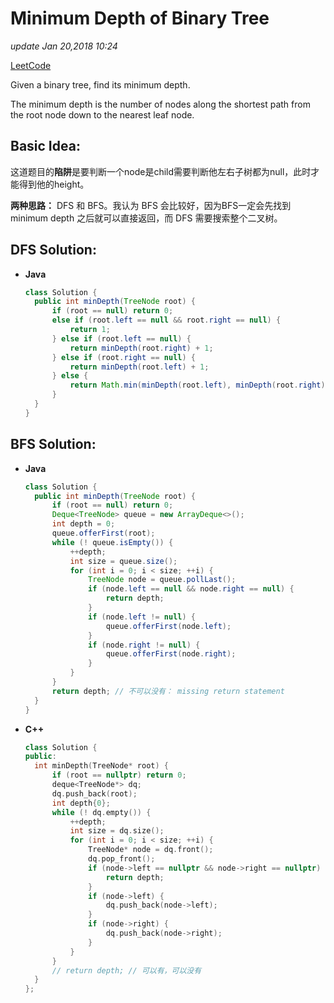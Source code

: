 # Minimum Depth of Binary Tree

_update Jan 20,2018 10:24_

[LeetCode](https://leetcode.com/problems/minimum-depth-of-binary-tree/description/)

Given a binary tree, find its minimum depth.

The minimum depth is the number of nodes along the shortest path from the root node down to the nearest leaf node.

## Basic Idea:

这道题目的**陷阱**是要判断一个node是child需要判断他左右子树都为null，此时才能得到他的height。

**两种思路：**  DFS 和 BFS。我认为 BFS 会比较好，因为BFS一定会先找到 minimum depth 之后就可以直接返回，而 DFS 需要搜索整个二叉树。

## DFS Solution:

* **Java**

  ```java
  class Solution {
    public int minDepth(TreeNode root) {
        if (root == null) return 0;
        else if (root.left == null && root.right == null) {
            return 1;
        } else if (root.left == null) {
            return minDepth(root.right) + 1;
        } else if (root.right == null) {
            return minDepth(root.left) + 1;
        } else {
            return Math.min(minDepth(root.left), minDepth(root.right)) + 1;
        }
    }
  }
  ```

## BFS Solution:

* **Java**

  ```java
  class Solution {
    public int minDepth(TreeNode root) {
        if (root == null) return 0;
        Deque<TreeNode> queue = new ArrayDeque<>();
        int depth = 0;
        queue.offerFirst(root);
        while (! queue.isEmpty()) {
            ++depth;
            int size = queue.size();
            for (int i = 0; i < size; ++i) {
                TreeNode node = queue.pollLast();
                if (node.left == null && node.right == null) {
                    return depth;
                } 
                if (node.left != null) {
                    queue.offerFirst(node.left);
                }
                if (node.right != null) {
                    queue.offerFirst(node.right);
                }
            }
        }
        return depth; // 不可以没有： missing return statement
    }
  }
  ```

* **C++**

  ```cpp
  class Solution {
  public:
    int minDepth(TreeNode* root) {
        if (root == nullptr) return 0;
        deque<TreeNode*> dq;
        dq.push_back(root);
        int depth{0};
        while (! dq.empty()) {
            ++depth;
            int size = dq.size();
            for (int i = 0; i < size; ++i) {
                TreeNode* node = dq.front();
                dq.pop_front();
                if (node->left == nullptr && node->right == nullptr) {
                    return depth;
                }
                if (node->left) {
                    dq.push_back(node->left);
                } 
                if (node->right) {
                    dq.push_back(node->right);
                }
            }
        }
        // return depth; // 可以有，可以没有
    }
  };
  ```

